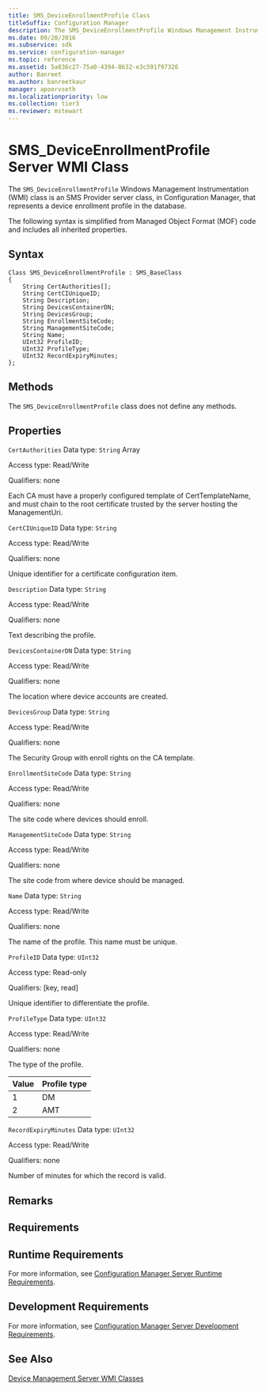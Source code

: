 ```yaml
---
title: SMS_DeviceEnrollmentProfile Class
titleSuffix: Configuration Manager
description: The SMS_DeviceEnrollmentProfile Windows Management Instrumentation (WMI) class is an SMS Provider server class, in Configuration Manager, that represents a device enrollment profile in the database.
ms.date: 09/20/2016
ms.subservice: sdk
ms.service: configuration-manager
ms.topic: reference
ms.assetid: 5a836c27-75a0-4394-8632-e3c591f97326
author: Banreet
ms.author: banreetkaur
manager: apoorvseth
ms.localizationpriority: low
ms.collection: tier3
ms.reviewer: mstewart
---
```

# SMS_DeviceEnrollmentProfile Server WMI Class
The `SMS_DeviceEnrollmentProfile` Windows Management Instrumentation (WMI) class is an SMS Provider server class, in Configuration Manager, that represents a device enrollment profile in the database.

 The following syntax is simplified from Managed Object Format (MOF) code and includes all inherited properties.

## Syntax

```
Class SMS_DeviceEnrollmentProfile : SMS_BaseClass
{
    String CertAuthorities[];
    String CertCIUniqueID;
    String Description;
    String DevicesContainerDN;
    String DevicesGroup;
    String EnrollmentSiteCode;
    String ManagementSiteCode;
    String Name;
    UInt32 ProfileID;
    UInt32 ProfileType;
    UInt32 RecordExpiryMinutes;
};
```

## Methods
 The `SMS_DeviceEnrollmentProfile` class does not define any methods.

## Properties
 `CertAuthorities`
 Data type: `String` Array

 Access type: Read/Write

 Qualifiers: none

 Each CA must have a properly configured template of CertTemplateName, and must chain to the root certificate trusted by the server hosting the ManagementUri.

 `CertCIUniqueID`
 Data type: `String`

 Access type: Read/Write

 Qualifiers: none

 Unique identifier for a certificate configuration item.

 `Description`
 Data type: `String`

 Access type: Read/Write

 Qualifiers: none

 Text describing the profile.

 `DevicesContainerDN`
 Data type: `String`

 Access type: Read/Write

 Qualifiers: none

 The location where device accounts are created.

 `DevicesGroup`
 Data type: `String`

 Access type: Read/Write

 Qualifiers: none

 The Security Group with enroll rights on the CA template.

 `EnrollmentSiteCode`
 Data type: `String`

 Access type: Read/Write

 Qualifiers: none

 The site code where devices should enroll.

 `ManagementSiteCode`
 Data type: `String`

 Access type: Read/Write

 Qualifiers: none

 The site code from where device should be managed.

 `Name`
 Data type: `String`

 Access type: Read/Write

 Qualifiers: none

 The name of the profile. This name must be unique.

 `ProfileID`
 Data type: `UInt32`

 Access type: Read-only

 Qualifiers: [key, read]

 Unique identifier to differentiate the profile.

 `ProfileType`
 Data type: `UInt32`

 Access type: Read/Write

 Qualifiers: none

 The type of the profile.

| Value | Profile type |
| ----- | ------------ |
|1|DM|
|2|AMT|

 `RecordExpiryMinutes`
 Data type: `UInt32`

 Access type: Read/Write

 Qualifiers: none

 Number of minutes for which the record is valid.

## Remarks

## Requirements

## Runtime Requirements
 For more information, see [Configuration Manager Server Runtime Requirements](../../../develop/core/reqs/server-runtime-requirements.md).

## Development Requirements
 For more information, see [Configuration Manager Server Development Requirements](../../../develop/core/reqs/server-development-requirements.md).

## See Also
 [Device Management Server WMI Classes](../../../develop/reference/mdm/device-management-server-wmi-classes.md)
